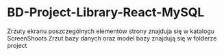 # BD-Project-Library-React-MySQL
Zrzuty ekranu poszczególnych elementów strony znajduja się w katalogu ScreenShoots
Zrzut bazy danych oraz model bazy znajdują się w folderze project
